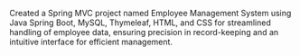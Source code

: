Created a Spring MVC project named Employee Management System using Java Spring Boot, MySQL, Thymeleaf,
HTML, and CSS for streamlined handling of employee data, ensuring precision in
record-keeping and an intuitive interface for efficient management.
